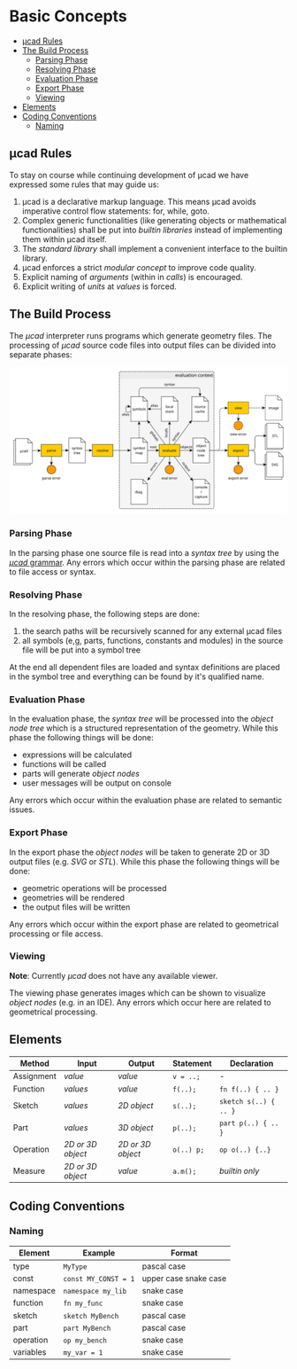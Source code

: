 # Basic Concepts

- [µcad Rules](#µcad-rules)
- [The Build Process](#the-build-process)
  - [Parsing Phase](#parsing-phase)
  - [Resolving Phase](#resolving-phase)
  - [Evaluation Phase](#evaluation-phase)
  - [Export Phase](#export-phase)
  - [Viewing](#viewing)
- [Elements](#elements)
- [Coding Conventions](#coding-conventions)
  - [Naming](#naming)

## µcad Rules

To stay on course while continuing development of µcad we have expressed some rules that may guide us:

1. µcad is a declarative markup language. This means µcad avoids imperative control flow statements: for, while, goto.
2. Complex generic functionalities (like generating objects or mathematical functionalities)
   shall be put into *builtin libraries* instead of implementing them within µcad itself.
3. The *standard library* shall implement a convenient interface to the builtin library.
4. µcad enforces a strict *modular concept* to improve code quality.
5. Explicit naming of *arguments* (within in *calls*) is encouraged.
6. Explicit writing of *units* at *values* is forced.

## The Build Process

The *µcad* interpreter runs programs which generate geometry files.
The processing of *µcad* source code files into output files can be divided into separate phases:

![phases](images/phases.svg)

### Parsing Phase

In the parsing phase one source file is read into a *syntax tree* by using the [*µcad* grammar](../lang/grammar.pest).
Any errors which occur within the parsing phase are related to file access or syntax.

### Resolving Phase

In the resolving phase, the following steps are done:

1. the search paths will be recursively scanned for any external µcad files
2. all symbols (e,g, parts, functions, constants and modules) in the source file will be put into a symbol tree

At the end all dependent files are loaded and syntax definitions are placed in the symbol tree and everything can be found by it's qualified name.

### Evaluation Phase

In the evaluation phase, the *syntax tree*  will be processed into the *object node tree*
which is a structured representation of the geometry.
While this phase the following things will be done:

- expressions will be calculated
- functions will be called
- parts will generate *object nodes*
- user messages will be output on console

Any errors which occur within the evaluation phase are related to semantic issues.

### Export Phase

In the export phase the *object nodes* will be taken to generate 2D or 3D output files
(e.g. *SVG* or *STL*).
While this phase the following things will be done:

- geometric operations will be processed
- geometries will be rendered
- the output files will be written

Any errors which occur within the export phase are related to geometrical processing or file access.

### Viewing

**Note**: Currently *µcad* does not have any available viewer.

The viewing phase generates images which can be shown to visualize *object nodes* (e.g. in an IDE).
Any errors which occur here are related to geometrical processing.

## Elements

| Method     | Input             | Output            | Statement  | Declaration           |
| ---------- | ----------------- | ----------------- | ---------- | --------------------- |
| Assignment | *value*           | *value*           | `v = ..;`  | -                     |
| Function   | *values*          | *value*           | `f(..);`   | `fn f(..) { .. }`     |
| Sketch     | *values*          | *2D object*       | `s(..);`   | `sketch s(..) { .. }` |
| Part       | *values*          | *3D object*       | `p(..);`   | `part p(..) { .. }`   |
| Operation  | *2D or 3D object* | *2D or 3D object* | `o(..) p;` | `op o(..) {..}`       |
| Measure    | *2D or 3D object* | *value*           | `a.m();`   | *builtin only*        |

## Coding Conventions

### Naming

| Element   | Example              | Format                |
| --------- | -------------------- | --------------------- |
| type      | `MyType`             | pascal case           |
| const     | `const MY_CONST = 1` | upper case snake case |
| namespace | `namespace my_lib`   | snake case            |
| function  | `fn my_func`         | snake case            |
| sketch    | `sketch MyBench`     | pascal case           |
| part      | `part MyBench`       | pascal case           |
| operation | `op my_bench`        | snake case            |
| variables | `my_var = 1`         | snake case            |

